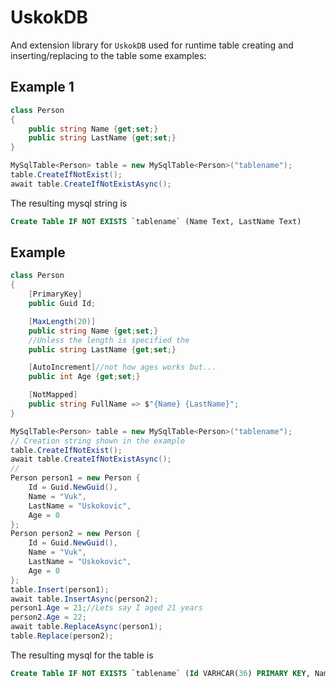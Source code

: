 # UskokDB
And extension library for `UskokDB` used for runtime table creating and inserting/replacing to the table some examples:

## Example 1
```cs
class Person 
{
    public string Name {get;set;}
    public string LastName {get;set;}
}

MySqlTable<Person> table = new MySqlTable<Person>("tablename");
table.CreateIfNotExist();
await table.CreateIfNotExistAsync();
```
The resulting mysql string is
```sql
Create Table IF NOT EXISTS `tablename` (Name Text, LastName Text)
```

## Example
```cs
class Person 
{
    [PrimaryKey]
    public Guid Id;

    [MaxLength(20)]
    public string Name {get;set;}
    //Unless the length is specified the 
    public string LastName {get;set;}

    [AutoIncrement]//not how ages works but...
    public int Age {get;set;}

    [NotMapped]
    public string FullName => $"{Name} {LastName}";
}

MySqlTable<Person> table = new MySqlTable<Person>("tablename");
// Creation string shown in the example
table.CreateIfNotExist();
await table.CreateIfNotExistAsync();
//
Person person1 = new Person {
    Id = Guid.NewGuid(),
    Name = "Vuk",
    LastName = "Uskokovic",
    Age = 0
};
Person person2 = new Person {
    Id = Guid.NewGuid(),
    Name = "Vuk",
    LastName = "Uskokovic",
    Age = 0
};
table.Insert(person1);
await table.InsertAsync(person2);
person1.Age = 21;//Lets say I aged 21 years
person2.Age = 22;
await table.ReplaceAsync(person1);
table.Replace(person2);
```
The resulting mysql for the table is
```sql
Create Table IF NOT EXISTS `tablename` (Id VARHCAR(36) PRIMARY KEY, Name VARCHAR(20), LastName TEXT, Age INT AUTO_INCREMENT)